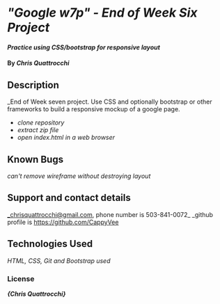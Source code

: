 # _"Google w7p" - End of Week Six Project_

#### _Practice using CSS/bootstrap for responsive layout_

#### By _**Chris Quattrocchi**_

## Description

_End of Week seven project. Use CSS and optionally bootstrap or other frameworks to build a responsive mockup of a google page.



* _clone repository_
* _extract zip file_
* _open index.html in a web browser_



## Known Bugs

_can't remove wireframe without destroying layout_

## Support and contact details

_chrisquattrocchi@gmail.com, phone number is 503-841-0072_
_github profile is https://github.com/CappyVee

## Technologies Used

_HTML, CSS, Git and Bootstrap used_

### License

**_{Chris Quattrocchi}_**

